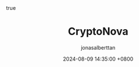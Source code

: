 ---
title: CryptoNova
description: Cryptonova is a price prediction tool designed to provide cryptocurrency price forecasts. This project serves as a user interface proof-of-concept and is built using a hybrid JavaScript front-end framework, combining the power of Vue.js and Quasar.
author: jonasalberttan
date: 2024-08-09 14:35:00 +0800
categories: [Front-end]
tags: [front-end,vuejs]
pin: true
math: true
mermaid: true
image:
  path: /assets/img/CryptoNova/cryptonova-logo.png
  width: 1280   # in pixels
  height: 720   # in pixels
---